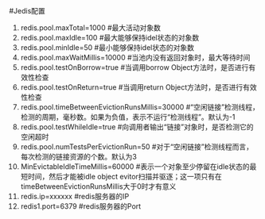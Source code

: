 
#Jedis配置
1. redis.pool.maxTotal=1000 #最大活动对象数
2. redis.pool.maxIdle=100 #最大能够保持idel状态的对象数
3. redis.pool.minIdle=50 #最小能够保持idel状态的对象数
4. redis.pool.maxWaitMillis=10000  #当池内没有返回对象时，最大等待时间
5. redis.pool.testOnBorrow=true #当调用borrow Object方法时，是否进行有效性检查
6. redis.pool.testOnReturn=true #当调用return Object方法时，是否进行有效性检查
7. redis.pool.timeBetweenEvictionRunsMillis=30000 #“空闲链接”检测线程，检测的周期，毫秒数。如果为负值，表示不运行“检测线程”。默认为-1 
8. redis.pool.testWhileIdle=true #向调用者输出“链接”对象时，是否检测它的空闲超时
9. redis.pool.numTestsPerEvictionRun=50 #对于“空闲链接”检测线程而言，每次检测的链接资源的个数。默认为3
10. MinEvictableIdleTimeMillis=60000 #表示一个对象至少停留在idle状态的最短时间，然后才能被idle object evitor扫描并驱逐；这一项只有在timeBetweenEvictionRunsMillis大于0时才有意义   
11. redis.ip=xxxxxx #redis服务器的IP
12. redis1.port=6379 #redis服务器的Port
